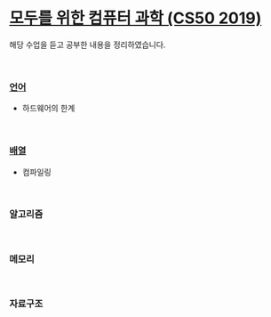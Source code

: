 # <a href="https://www.boostcourse.org/cs112">모두를 위한 컴퓨터 과학 (CS50 2019)</a>

해당 수업을 듣고 공부한 내용을 정리하였습니다.

<br/>

### <a href="https://github.com/SangYoonLee1231/TIL/blob/main/ComputerSystem/CS50_2019/c.md">언어</a>

- 하드웨어의 한계

<br/>

### <a href="https://github.com/SangYoonLee1231/TIL/blob/main/ComputerSystem/CS50_2019/array.md">배열</a>

- 컴파일링

<br/>

### 알고리즘

<br/>

### 메모리

<br/>

### 자료구조
